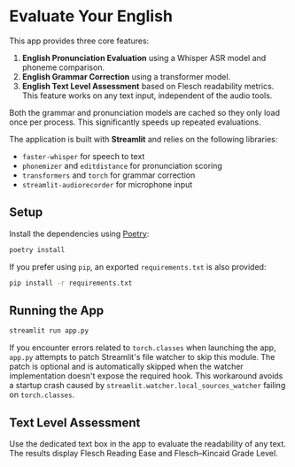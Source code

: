 # Evaluate Your English

This app provides three core features:

1. **English Pronunciation Evaluation** using a Whisper ASR model and phoneme comparison.
2. **English Grammar Correction** using a transformer model.
3. **English Text Level Assessment** based on Flesch readability metrics. This feature works on any text input, independent of the audio tools.

Both the grammar and pronunciation models are cached so they only load once per
process. This significantly speeds up repeated evaluations.

The application is built with **Streamlit** and relies on the following libraries:

- `faster-whisper` for speech to text
- `phonemizer` and `editdistance` for pronunciation scoring
- `transformers` and `torch` for grammar correction
- `streamlit-audiorecorder` for microphone input

## Setup

Install the dependencies using [Poetry](https://python-poetry.org):

```bash
poetry install
```

If you prefer using `pip`, an exported `requirements.txt` is also provided:

```bash
pip install -r requirements.txt
```

## Running the App

```bash
streamlit run app.py
```

If you encounter errors related to `torch.classes` when launching the
app, `app.py` attempts to patch Streamlit's file watcher to skip this
module. The patch is optional and is automatically skipped when the
watcher implementation doesn't expose the required hook. This
workaround avoids a startup crash caused by
`streamlit.watcher.local_sources_watcher` failing on
`torch.classes`.
## Text Level Assessment

Use the dedicated text box in the app to evaluate the readability of any text.
The results display Flesch Reading Ease and Flesch–Kincaid Grade Level.
